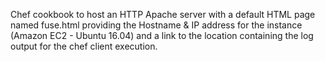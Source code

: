 Chef cookbook to host an HTTP Apache server with a default HTML page named fuse.html providing the Hostname & IP address for the instance (Amazon EC2 - Ubuntu 16.04) and a link to the location containing the log output for the chef client execution.




